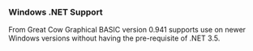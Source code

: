 <div class="section">

<div class="titlepage">

<div>

<div>

### <span id="windows_net_support"></span>Windows .NET Support

</div>

</div>

</div>

From Great Cow Graphical BASIC version 0.941 supports use on newer
Windows versions without having the pre-requisite of .NET 3.5.

</div>
